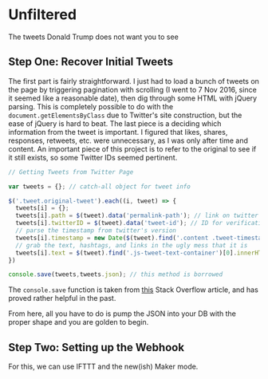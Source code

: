 # Unfiltered

The tweets Donald Trump does not want you to see


## Step One: Recover Initial Tweets

The first part is fairly straightforward. I just had to load a bunch of tweets on the page by triggering pagination with scrolling (I went to 7 Nov 2016, since it seemed like a reasonable date), then dig through some HTML with jQuery parsing. This is completely possible to do with the `document.getElementsByClass` due to Twitter's site construction, but the ease of jQuery is hard to beat. The last piece is a deciding which information from the tweet is important. I figured that likes, shares, responses, retweets, etc. were unnecessary, as I was only after time and content. An important piece of this project is to refer to the original to see if it still exists, so some Twitter IDs seemed pertinent.

```javascript
// Getting Tweets from Twitter Page

var tweets = {}; // catch-all object for tweet info

$('.tweet.original-tweet').each((i, tweet) => {
  tweets[i] = {};
  tweets[i].path = $(tweet).data('permalink-path'); // link on twitter
  tweets[i].twitterID = $(tweet).data('tweet-id'); // ID for verification
  // parse the timestamp from twitter's version
  tweets[i].timestamp = new Date($(tweet).find('.content .tweet-timestamp')[0].title.replace('-','')); 
  // grab the text, hashtags, and links in the ugly mess that it is
  tweets[i].text = $(tweet).find('.js-tweet-text-container')[0].innerHTML.replace('href="/', 'href="https://twitter.com/'); 
})

console.save(tweets,tweets.json); // this method is borrowed
```

The `console.save` function is taken from [this](http://stackoverflow.com/questions/11849562/how-to-save-the-output-of-a-console-logobject-to-a-file) Stack Overflow article, and has proved rather helpful in the past.

From here, all you have to do is pump the JSON into your DB with the proper shape and you are golden to begin.

## Step Two: Setting up the Webhook

For this, we can use IFTTT and the new(ish) Maker mode.